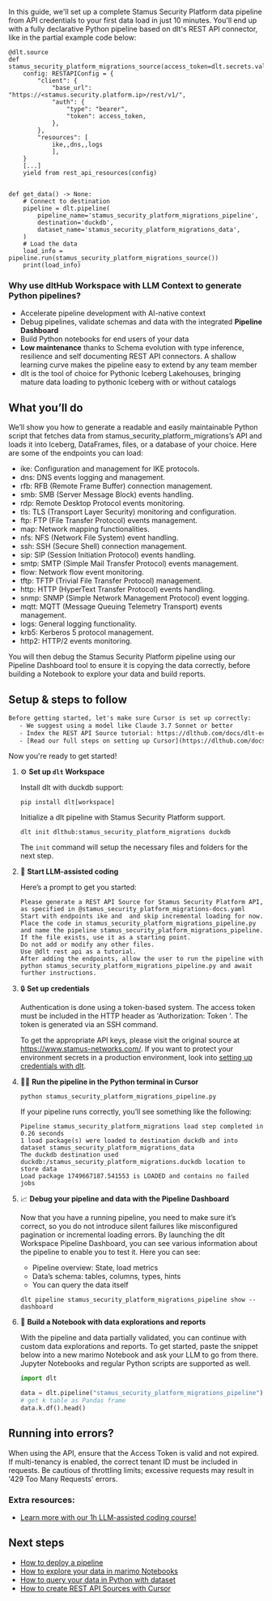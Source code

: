 In this guide, we'll set up a complete Stamus Security Platform data pipeline from API credentials to your first data load in just 10 minutes. You'll end up with a fully declarative Python pipeline based on dlt's REST API connector, like in the partial example code below:

```python-outcome
@dlt.source
def stamus_security_platform_migrations_source(access_token=dlt.secrets.value):
    config: RESTAPIConfig = {
        "client": {
            "base_url": "https://<stamus.security.platform.ip>/rest/v1/",
            "auth": {
                "type": "bearer",
                "token": access_token,
            },
        },
        "resources": [
            ike,,dns,,logs
            ],
    }
    [...]
    yield from rest_api_resources(config)


def get_data() -> None:
    # Connect to destination
    pipeline = dlt.pipeline(
        pipeline_name='stamus_security_platform_migrations_pipeline',
        destination='duckdb',
        dataset_name='stamus_security_platform_migrations_data', 
    )
    # Load the data
    load_info = pipeline.run(stamus_security_platform_migrations_source())
    print(load_info) 
```

### Why use dltHub Workspace with LLM Context to generate Python pipelines?

- Accelerate pipeline development with AI-native context
- Debug pipelines, validate schemas and data with the integrated **Pipeline Dashboard**
- Build Python notebooks for end users of your data
- **Low maintenance** thanks to Schema evolution with type inference, resilience and self documenting REST API connectors. A shallow learning curve makes the pipeline easy to extend by any team member
- dlt is the tool of choice for Pythonic Iceberg Lakehouses, bringing mature data loading to pythonic Iceberg with or without catalogs

## What you’ll do

We’ll show you how to generate a readable and easily maintainable Python script that fetches data from stamus_security_platform_migrations’s API and loads it into Iceberg, DataFrames, files, or a database of your choice. Here are some of the endpoints you can load:

- ike: Configuration and management for IKE protocols.
- dns: DNS events logging and management.
- rfb: RFB (Remote Frame Buffer) connection management.
- smb: SMB (Server Message Block) events handling.
- rdp: Remote Desktop Protocol events monitoring.
- tls: TLS (Transport Layer Security) monitoring and configuration.
- ftp: FTP (File Transfer Protocol) events management.
- map: Network mapping functionalities.
- nfs: NFS (Network File System) event handling.
- ssh: SSH (Secure Shell) connection management.
- sip: SIP (Session Initiation Protocol) events handling.
- smtp: SMTP (Simple Mail Transfer Protocol) events management.
- flow: Network flow event monitoring.
- tftp: TFTP (Trivial File Transfer Protocol) management.
- http: HTTP (HyperText Transfer Protocol) events handling.
- snmp: SNMP (Simple Network Management Protocol) event logging.
- mqtt: MQTT (Message Queuing Telemetry Transport) events management.
- logs: General logging functionality.
- krb5: Kerberos 5 protocol management.
- http2: HTTP/2 events monitoring.

You will then debug the Stamus Security Platform pipeline using our Pipeline Dashboard tool to ensure it is copying the data correctly, before building a Notebook to explore your data and build reports.

## Setup & steps to follow

```default
Before getting started, let's make sure Cursor is set up correctly:
   - We suggest using a model like Claude 3.7 Sonnet or better
   - Index the REST API Source tutorial: https://dlthub.com/docs/dlt-ecosystem/verified-sources/rest_api/ and add it to context as **@dlt rest api**
   - [Read our full steps on setting up Cursor](https://dlthub.com/docs/dlt-ecosystem/llm-tooling/cursor-restapi#23-configuring-cursor-with-documentation)
```

Now you're ready to get started!

1. ⚙️ **Set up `dlt` Workspace**
    
    Install dlt with duckdb support:
    ```shell
    pip install dlt[workspace]
    ```

    Initialize a dlt pipeline with Stamus Security Platform support.
    ```shell
    dlt init dlthub:stamus_security_platform_migrations duckdb
    ```

    The `init` command will setup the necessary files and folders for the next step.
    
2. 🤠 **Start LLM-assisted coding**
    
    Here’s a prompt to get you started:
    
    ```prompt
    Please generate a REST API Source for Stamus Security Platform API, as specified in @stamus_security_platform_migrations-docs.yaml 
    Start with endpoints ike and  and skip incremental loading for now. 
    Place the code in stamus_security_platform_migrations_pipeline.py and name the pipeline stamus_security_platform_migrations_pipeline. 
    If the file exists, use it as a starting point. 
    Do not add or modify any other files. 
    Use @dlt rest api as a tutorial. 
    After adding the endpoints, allow the user to run the pipeline with python stamus_security_platform_migrations_pipeline.py and await further instructions.
    ```

    
3. 🔒 **Set up credentials** 
    
    Authentication is done using a token-based system. The access token must be included in the HTTP header as 'Authorization: Token <TOKEN>'. The token is generated via an SSH command.
    
    To get the appropriate API keys, please visit the original source at https://www.stamus-networks.com/.
    If you want to protect your environment secrets in a production environment, look into [setting up credentials with dlt](https://dlthub.com/docs/walkthroughs/add_credentials).
    
4. 🏃‍♀️ **Run the pipeline in the Python terminal in Cursor**
    
    ```shell
    python stamus_security_platform_migrations_pipeline.py
    ```
    
    If your pipeline runs correctly, you’ll see something like the following:
    
    ```shell
    Pipeline stamus_security_platform_migrations load step completed in 0.26 seconds
    1 load package(s) were loaded to destination duckdb and into dataset stamus_security_platform_migrations_data
    The duckdb destination used duckdb:/stamus_security_platform_migrations.duckdb location to store data
    Load package 1749667187.541553 is LOADED and contains no failed jobs
    ```
    
5. 📈 **Debug your pipeline and data with the Pipeline Dashboard**

    Now that you have a running pipeline, you need to make sure it’s correct, so you do not introduce silent failures like misconfigured pagination or incremental loading errors. By launching the dlt Workspace Pipeline Dashboard, you can see various information about the pipeline to enable you to test it. Here you can see:
    - Pipeline overview: State, load metrics
    - Data’s schema: tables, columns, types, hints
    - You can query the data itself
    
    ```shell
    dlt pipeline stamus_security_platform_migrations_pipeline show --dashboard
    ```
    
6. 🐍 **Build a Notebook with data explorations and reports**

    With the pipeline and data partially validated, you can continue with custom data explorations and reports. To get started, paste the snippet below into a new marimo Notebook and ask your LLM to go from there. Jupyter Notebooks and regular Python scripts are supported as well.

    
    ```python
    import dlt

   data = dlt.pipeline("stamus_security_platform_migrations_pipeline").dataset()
   # get k table as Pandas frame
   data.k.df().head()
    ```

## Running into errors?

When using the API, ensure that the Access Token is valid and not expired. If multi-tenancy is enabled, the correct tenant ID must be included in requests. Be cautious of throttling limits; excessive requests may result in '429 Too Many Requests' errors.

### Extra resources:

- [Learn more with our 1h LLM-assisted coding course!](https://www.youtube.com/watch?v=GGid70rnJuM)

## Next steps

- [How to deploy a pipeline](https://dlthub.com/docs/walkthroughs/deploy-a-pipeline)
- [How to explore your data in marimo Notebooks](https://dlthub.com/docs/general-usage/dataset-access/marimo)
- [How to query your data in Python with dataset](https://dlthub.com/docs/general-usage/dataset-access/dataset)
- [How to create REST API Sources with Cursor](https://dlthub.com/docs/dlt-ecosystem/llm-tooling/cursor-restapi)